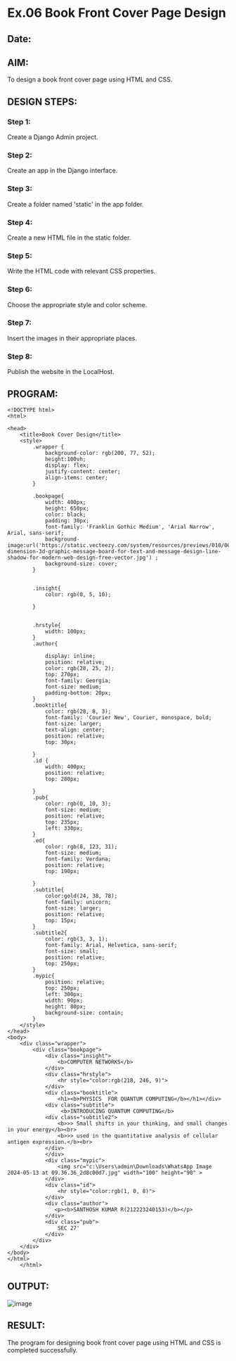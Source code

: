# Ex.06 Book Front Cover Page Design
## Date:

## AIM:
To design a book front cover page using HTML and CSS.

## DESIGN STEPS:

### Step 1:
Create a Django Admin project.

### Step 2:
Create an app in the Django interface.

### Step 3:
Create a folder named 'static' in the app folder.

### Step 4:
Create a new HTML file in the static folder.

### Step 5:
Write the HTML code with relevant CSS properties.

### Step 6:
Choose the appropriate style and color scheme.

### Step 7:
Insert the images in their appropriate places.

### Step 8:
Publish the website in the LocalHost.

## PROGRAM:
```
<!DOCTYPE html>
<html>

<head>
    <title>Book Cover Design</title>
    <style> 
        .wrapper {
            background-color: rgb(200, 77, 52);
            height:100vh;
            display: flex;
            justify-content: center;
            align-items: center;
        }
        
        .bookpage{
            width: 400px;
            height: 650px;
            color: black;
            padding: 30px;
            font-family: 'Franklin Gothic Medium', 'Arial Narrow', Arial, sans-serif;
            background-image:url('https://static.vecteezy.com/system/resources/previews/010/008/086/non_2x/background-dimension-3d-graphic-message-board-for-text-and-message-design-line-shadow-for-modern-web-design-free-vector.jpg') ;
            background-size: cover;
        }
            
        
        .insight{
            color: rgb(0, 5, 10);
        
        }
        
        
        .hrstyle{
            width: 100px;
        }
        .author{
        
            display: inline;
            position: relative;
            color: rgb(28, 25, 2);
            top: 270px;
            font-family: Georgia;
            font-size: medium;
            padding-bottom: 20px;
        }
        .booktitle{
            color: rgb(28, 8, 3);
            font-family: 'Courier New', Courier, monospace, bold;
            font-size: larger;
            text-align: center;
            position: relative;
            top: 30px;
        
        }
        .id {
            width: 400px;
            position: relative;
            top: 280px;
            
        }
        .pub{
            color: rgb(0, 10, 3);
            font-size: medium;
            position: relative;
            top: 235px;
            left: 330px;
        }
        .ed{
            color: rgb(8, 123, 31);
            font-size: medium;
            font-family: Verdana;
            position: relative;
            top: 190px;
        
        }
        .subtitle{
            color:gold(24, 38, 78);
            font-family: unicorn;
            font-size: larger;
            position: relative;
            top: 15px;
        }
        .subtitle2{
            color: rgb(3, 3, 1);
            font-family: Arial, Helvetica, sans-serif;
            font-size: small;
            position: relative;
            top: 250px;
        }
        .mypic{
            position: relative;
            top: 250px;
            left: 300px;
            width: 90px;
            height: 80px;
            background-size: contain;
        }
    </style>
</head>
<body>
    <div class="wrapper">
        <div class="bookpage">
            <div class="insight">
                <b>COMPUTER NETWORKS</b>
            </div>
            <div class="hrstyle">
                <hr style="color:rgb(218, 246, 9)">
            </div>
            <div class="booktitle">
                <h1><b>PHYSICS  FOR QUANTUM COMPUTING</b></h1></div>
            <div class="subtitle">
                 <b>INTRODUCING QUANTUM COMPUTING</b> 
            <div class="subtitle2">
                <b>>> Small shifts in your thinking, and small changes in your energy</b><br>
                <b>>> used in the quantitative analysis of cellular antigen expression.</b><br>
            </div>     
            </div>
            <div class="mypic">
                <img src="c:\Users\admin\Downloads\WhatsApp Image 2024-05-13 at 09.36.36_2d8c00d7.jpg" width="100" height="90" >
            </div>
            <div class="id">
                <hr style="color:rgb(1, 0, 8)">
            </div>
            <div class="author">
               <p><b>SANTHOSH KUMAR R(212223240153)</b></p>
            </div>
            <div class="pub">
                SEC 27'
            </div>
        </div>
    </div>
</body>
</html>
    </html>    
```

## OUTPUT:
![image](https://github.com/23000966/cover/assets/153983364/f863f2aa-60f9-4d8e-9603-705d50eb9377)


## RESULT:
The program for designing book front cover page using HTML and CSS is completed successfully.

